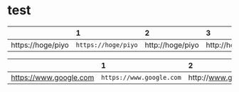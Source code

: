# test

|| 1 | 2 | 3 |
|:--|:--|:--|:--|
| https://hoge/piyo | `https://hoge/piyo` | http&#58;//hoge/piyo | http\://hoge/piyo |

|| 1 | 2 | 3 |
|:--|:--|:--|:--|
| https://www.google.com | `https://www.google.com` | http&#58;//www.google.com | http\://www.google.com |
